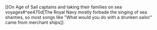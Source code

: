 [[On Age of Sail captains and taking their families on sea voyages#^ee470d|The Royal Navy mostly forbade the singing of sea shanties, so most songs like "What would you do with a drunken sailor" came from merchant ships]].
